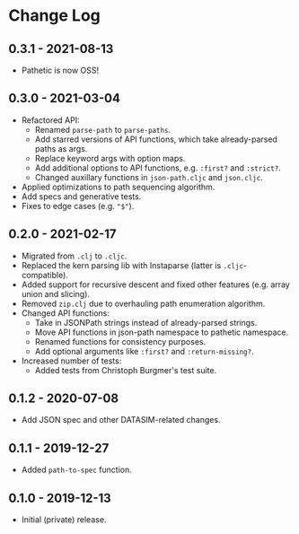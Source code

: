 # Change Log

## 0.3.1 - 2021-08-13
- Pathetic is now OSS!

## 0.3.0 - 2021-03-04
- Refactored API:
  - Renamed `parse-path` to `parse-paths`.
  - Add starred versions of API functions, which take already-parsed paths as args.
  - Replace keyword args with option maps.
  - Add additional options to API functions, e.g. `:first?` and `:strict?`.
  - Changed auxillary functions in `json-path.cljc` and `json.cljc`.
- Applied optimizations to path sequencing algorithm.
- Add specs and generative tests.
- Fixes to edge cases (e.g. `"$"`).

## 0.2.0 - 2021-02-17
- Migrated from `.clj` to `.cljc`.
- Replaced the kern parsing lib with Instaparse (latter is `.cljc`-compatible).
- Added support for recursive descent and fixed other features (e.g. array union and slicing).
- Removed `zip.clj` due to overhauling path enumeration algorithm.
- Changed API functions:
  - Take in JSONPath strings instead of already-parsed strings.
  - Move API functions in json-path namespace to pathetic namespace.
  - Renamed functions for consistency purposes.
  - Add optional arguments like `:first?` and `:return-missing?`.
- Increased number of tests:
  - Added tests from Christoph Burgmer's test suite.

## 0.1.2 - 2020-07-08
- Add JSON spec and other DATASIM-related changes.

## 0.1.1 - 2019-12-27
- Added `path-to-spec` function.

## 0.1.0 - 2019-12-13
- Initial (private) release.
